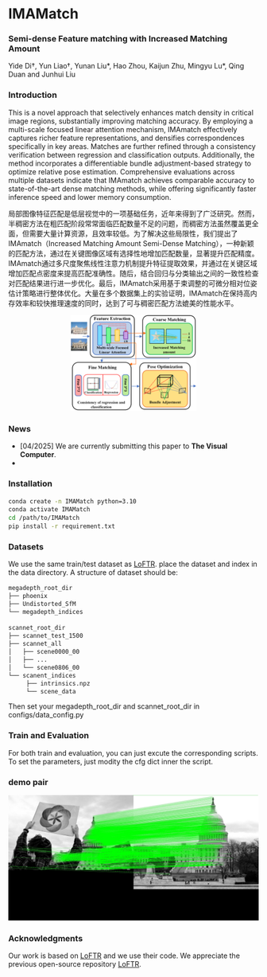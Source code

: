 # IMAMatch

### Semi-dense Feature matching with Increased Matching Amount
Yide Di†, Yun Liao†, Yunan Liu*, Hao Zhou, Kaijun Zhu, Mingyu Lu*, Qing Duan and Junhui Liu

### Introduction

This is a novel approach that selectively enhances match density in critical image regions, substantially improving matching accuracy. By employing a multi-scale focused linear attention mechanism, IMAmatch effectively captures richer feature representations, and densifies correspondences specifically in key areas. Matches are further refined through a consistency verification between regression and classification outputs. Additionally, the method incorporates a differentiable bundle adjustment-based strategy to optimize relative pose estimation. Comprehensive evaluations across multiple datasets indicate that IMAmatch achieves comparable accuracy to state-of-the-art dense matching methods, while offering significantly faster inference speed and lower memory consumption.

局部图像特征匹配是低层视觉中的一项基础任务，近年来得到了广泛研究。然而，半稠密方法在粗匹配阶段常常面临匹配数量不足的问题，而稠密方法虽然覆盖更全面，但需要大量计算资源，且效率较低。为了解决这些局限性，我们提出了IMAmatch（Increased Matching Amount Semi-Dense Matching），一种新颖的匹配方法，通过在关键图像区域有选择性地增加匹配数量，显著提升匹配精度。IMAmatch通过多尺度聚焦线性注意力机制提升特征提取效果，并通过在关键区域增加匹配点密度来提高匹配准确性。随后，结合回归与分类输出之间的一致性检查对匹配结果进行进一步优化。最后，IMAmatch采用基于束调整的可微分相对位姿估计策略进行整体优化。大量在多个数据集上的实验证明，IMAmatch在保持高内存效率和较快推理速度的同时，达到了可与稠密匹配方法媲美的性能水平。

<div align="center">
<img src="assets/description.png" alt="示例图片" width="50%">
</div>

### News
- [04/2025] We are currently submitting this paper to **The Visual Computer**.
- 
### Installation

```bash
conda create -n IMAMatch python=3.10
conda activate IMAMatch
cd /path/to/IMAMatch
pip install -r requirement.txt
```

### Datasets

We use the same train/test dataset as [LoFTR](https://github.com/zju3dv/LoFTR/blob/master/docs/TRAINING.md).
place the dataset and index in the data directory.
A structure of dataset should be:

```
megadepth_root_dir
├── phoenix
├── Undistorted_SfM
└── megadepth_indices

scannet_root_dir
├── scannet_test_1500
├── scannet_all
│   ├── scene0000_00
│   ├── ...
│   └── scene0806_00
└── scanent_indices   
     ├── intrinsics.npz
     └── scene_data
```
Then set your megadepth_root_dir and scannet_root_dir in configs/data_config.py



### Train and Evaluation

For both train and evaluation, you can just excute the corresponding scripts. To set the parameters, just modity the cfg dict inner the script. 

### demo pair
![demo.jpg](demo/output.jpg)

### Acknowledgments

Our work is based on [LoFTR](https://github.com/zju3dv/LoFTR) and we use their code.  We appreciate the previous open-source repository [LoFTR](https://github.com/zju3dv/LoFTR).
